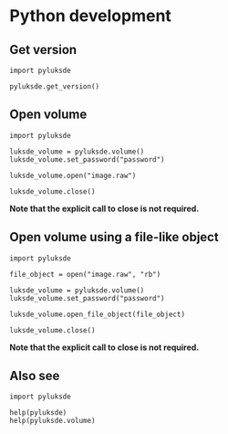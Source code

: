 # Python development

## Get version
```
import pyluksde

pyluksde.get_version()
```

## Open volume
```
import pyluksde

luksde_volume = pyluksde.volume()
luksde_volume.set_password("password")

luksde_volume.open("image.raw")

luksde_volume.close()
```

**Note that the explicit call to close is not required.**

## Open volume using a file-like object
```
import pyluksde

file_object = open("image.raw", "rb")

luksde_volume = pyluksde.volume()
luksde_volume.set_password("password")

luksde_volume.open_file_object(file_object)

luksde_volume.close()
```

**Note that the explicit call to close is not required.**

## Also see
```
import pyluksde

help(pyluksde)
help(pyluksde.volume)
```

